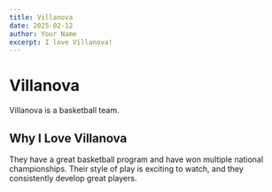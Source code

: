 ```yaml
---
title: Villanova
date: 2025-02-12
author: Your Name
excerpt: I love Villanova!
---
```


# Villanova

Villanova is a basketball team.

## Why I Love Villanova

They have a great basketball program and have won multiple national championships.
Their style of play is exciting to watch, and they consistently develop great players.